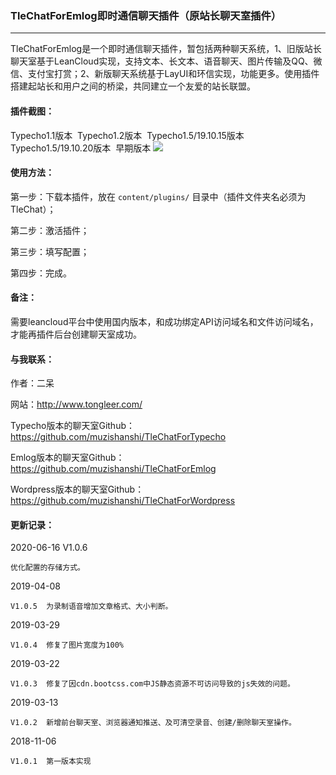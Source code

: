 ### TleChatForEmlog即时通信聊天插件（原站长聊天室插件）
---

TleChatForEmlog是一个即时通信聊天插件，暂包括两种聊天系统，1、旧版站长聊天室基于LeanCloud实现，支持文本、长文本、语音聊天、图片传输及QQ、微信、支付宝打赏；2、新版聊天系统基于LayUI和环信实现，功能更多。使用插件搭建起站长和用户之间的桥梁，共同建立一个友爱的站长联盟。

#### 插件截图：
Typecho1.1版本
<img src="https://ae03.alicdn.com/kf/U448fbf20d0f646fea7ab04170a70385fI.jpg" alt="" />
Typecho1.2版本
<img src="https://ae02.alicdn.com/kf/U071fcdfa34ef4a4a95ff284b9693fde01.jpg" alt="" />
Typecho1.5/19.10.15版本
<img src="https://ae03.alicdn.com/kf/U5ae0dc7054024fc1a83dbbb0f02088b1C.jpg" alt="" />
Typecho1.5/19.10.20版本
<img src="https://ae03.alicdn.com/kf/U5dc46fb5be7a4e5cb2bc57b9535ac034q.jpg" alt="" />
早期版本
<img src="https://ae01.alicdn.com/kf/H46302702289f4fdbabf5a513bff9f1bdB.png" />

#### 使用方法：
第一步：下载本插件，放在 `content/plugins/` 目录中（插件文件夹名必须为TleChat）；

第二步：激活插件；

第三步：填写配置；

第四步：完成。

#### 备注：
需要leancloud平台中使用国内版本，和成功绑定API访问域名和文件访问域名，才能再插件后台创建聊天室成功。

#### 与我联系：
作者：二呆

网站：http://www.tongleer.com/

Typecho版本的聊天室Github：https://github.com/muzishanshi/TleChatForTypecho

Emlog版本的聊天室Github：https://github.com/muzishanshi/TleChatForEmlog

Wordpress版本的聊天室Github：https://github.com/muzishanshi/TleChatForWordpress

#### 更新记录：
2020-06-16 V1.0.6

	优化配置的存储方式。

2019-04-08

	V1.0.5	为录制语音增加文章格式、大小判断。
	
2019-03-29

	V1.0.4	修复了图片宽度为100%
	
2019-03-22

	V1.0.3	修复了因cdn.bootcss.com中JS静态资源不可访问导致的js失效的问题。
	
2019-03-13

	V1.0.2	新增前台聊天室、浏览器通知推送、及可清空录音、创建/删除聊天室操作。
	
2018-11-06

	V1.0.1	第一版本实现